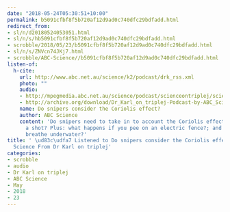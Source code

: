 ```yaml
---
date: "2018-05-24T05:30:51+10:00"
permalink: b5091cfbf8f5b720af12d9ad0c740dfc29bdfadd.html
redirect_from:
- sl/n/d20180524053051.html
- sl/n/s/hb5091cfbf8f5b720af12d9ad0c740dfc29bdfadd.html
- scrobble/2018/05/23/b5091cfbf8f5b720af12d9ad0c740dfc29bdfadd.html
- sl/n/s/ZNVcn74JKj7.html
- scrobble/ABC-Science//b5091cfbf8f5b720af12d9ad0c740dfc29bdfadd.html
listen-of:
  h-cite:
    url: http://www.abc.net.au/science/k2/podcast/drk_rss.xml
    photo: ""
    audio:
    - http://mpegmedia.abc.net.au/science/podcast/scienceontriplej/scienceontriplej20111103.mp3
    - http://archive.org/download/Dr_Karl_on_triplej-Podcast-by-ABC_Science/Do_snipers_consider_the_Coriolis_effect.mp3
    name: Do snipers consider the Coriolis effect?
    author: ABC Science
    content: 'Do snipers need to take in to account the Coriolis effect when taking
      a shot? Plus: what happens if you pee on an electric fence?; and can babies
      breathe underwater?'
title: ' \ud83c\udfa7 Listened to Do snipers consider the Coriolis effect? by ABC
  Science From Dr Karl on triplej'
categories:
- scrobble
- audio
- Dr Karl on triplej
- ABC Science
- May
- 2018
- 23
---
```

